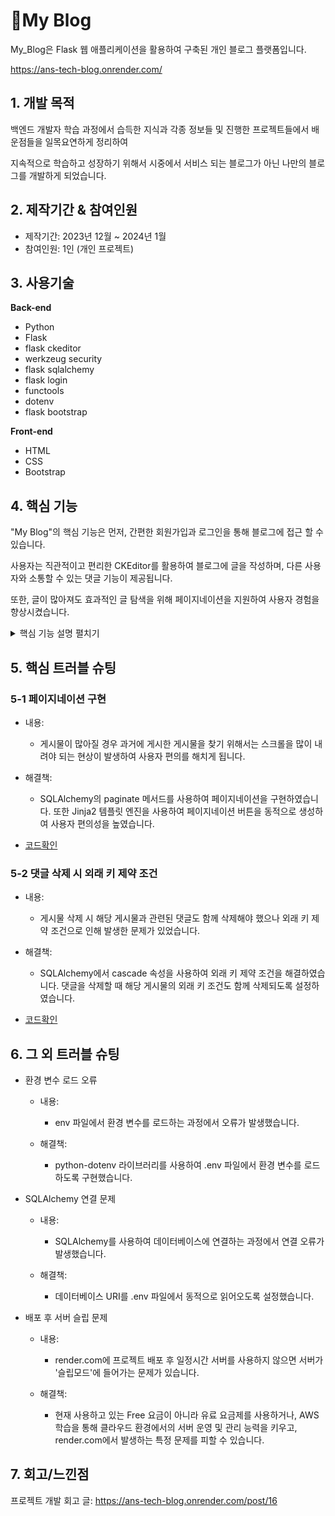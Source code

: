 # 🔖My Blog
My_Blog은 Flask 웹 애플리케이션을 활용하여 구축된 개인 블로그 플랫폼입니다.

https://ans-tech-blog.onrender.com/

## 1. 개발 목적

백엔드 개발자 학습 과정에서 습득한 지식과 각종 정보들 및 진행한 프로젝트들에서 배운점들을 일목요연하게 정리하여

지속적으로 학습하고 성장하기 위해서 시중에서 서비스 되는 블로그가 아닌 나만의 블로그를 개발하게 되었습니다.



## 2. 제작기간 & 참여인원

- 제작기간: 2023년 12월 ~ 2024년 1월
- 참여인원: 1인 (개인 프로젝트)



## 3. 사용기술

**Back-end**
- Python
- Flask
- flask ckeditor
- werkzeug security
- flask sqlalchemy
- flask login
- functools
- dotenv
- flask bootstrap

**Front-end**
- HTML
- CSS
- Bootstrap


## 4. 핵심 기능

"My Blog"의 핵심 기능은 먼저, 간편한 회원가입과 로그인을 통해 블로그에 접근 할 수 있습니다.

사용자는 직관적이고 편리한 CKEditor를 활용하여 블로그에 글을 작성하며, 다른 사용자와 소통할 수 있는 댓글 기능이 제공됩니다. 

또한, 글이 많아져도 효과적인 글 탐색을 위해 페이지네이션을 지원하여 사용자 경험을 향상시켰습니다.

<details>
  <summary>핵심 기능 설명 펼치기</summary>
  
  ### 4-1. 사용자 회원가입 및 로그인

- 회원가입: 🔖[코드확인](https://github.com/Ahnhyeongkyu/My_Blog/blob/main/main.py#L99)

  - 사용자는 웹 애플리케이션에 접속하여 이메일, 비밀번호, 사용자명 등의 정보를 입력하여 회원가입을 진행합니다.
  - 입력한 정보는 서버에서 유효성 검사를 거치고, 유효한 경우 데이터베이스에 저장됩니다.
  - 비밀번호는 해시 함수를 사용하여 안전하게 저장됩니다.

- 로그인: 🔖[코드확인](https://github.com/Ahnhyeongkyu/My_Blog/blob/main/main.py#L130)

  -  회원가입한 사용자는 이메일과 비밀번호를 입력하여 로그인할 수 있습니다.
  -  서버는 입력받은 이메일과 비밀번호를 검증하고, 일치하는 경우 로그인 세션을 생성합니다.
  -  로그인 상태를 유지하기 위해 Flask-Login을 사용하여 세션 관리를 합니다.

  ### 4-2. 게시물 작성, 수정, 삭제 기능

- 게시물 작성: 🔖[코드확인](https://github.com/Ahnhyeongkyu/My_Blog/blob/main/main.py#L197)

  - 관리자는 웹 페이지에서 새로운 글을 작성할 수 있습니다.
  - 제목, 소제목, 내용 등을 작성하고 "글 작성" 버튼을 클릭하면 해당 글이 데이터베이스에 저장됩니다.

- 게시물 수정: 🔖[코드확인](https://github.com/Ahnhyeongkyu/My_Blog/blob/main/main.py#L217)

  - 관리자는 작성된 글을 수정할 수 있습니다.
  - 글 수정 페이지에서 기존 내용을 수정하고 "수정 완료" 버튼을 클릭하면 데이터베이스가 업데이트됩니다.

- 게시물 삭제: 🔖[코드확인](https://github.com/Ahnhyeongkyu/My_Blog/blob/main/main.py#L238)

  - 관리자는 작성된 글을 삭제할 수 있습니다.
  - 삭제 버튼 클릭 시 해당 글 및 관련된 댓글들이 데이터베이스에서 삭제됩니다.

  ### 4-3. 댓글 작성 및 삭제 기능

- 댓글 작성: 🔖[코드확인](https://github.com/Ahnhyeongkyu/My_Blog/blob/main/main.py#L160)

  - 글을 읽는 사용자는 해당 글 하단에서 댓글을 작성할 수 있습니다.
  - 댓글 작성란에 텍스트를 입력하고 "댓글 작성" 버튼을 클릭하면 댓글이 데이터베이스에 저장됩니다.

- 댓글 삭제: 🔖[코드확인](https://github.com/Ahnhyeongkyu/My_Blog/blob/main/main.py#L249)

  - 관리자는 작성된 댓글을 삭제할 수 있습니다.
  - 삭제 버튼 클릭 시 해당 댓글이 데이터베이스에서 삭제됩니다.

  ### 4-4. 관리자 권한 기능

- 관리자 권한 부여: 🔖[코드확인](https://github.com/Ahnhyeongkyu/My_Blog/blob/main/main.py#L66)

  - 웹 애플리케이션은 관리자 권한을 가진 특정 사용자에게 추가 기능 및 권한을 부여합니다.
  - 예를 들어, 글 삭제, 사용자 관리 등의 작업은 관리자만 가능합니다.
  - 이러한 핵심 기능들을 통해 사용자는 쉽고 편리하게 블로그를 운영하고, 다른 사용자들과 소통할 수 있는 풍부한 경험을 얻을 수 있습니다.
</details>

## 5. 핵심 트러블 슈팅

### 5-1 페이지네이션 구현

- 내용:
  - 게시물이 많아질 경우 과거에 게시한 게시물을 찾기 위해서는 스크롤을 많이 내려야 되는 현상이 발생하여 사용자 편의를 해치게 됩니다.

- 해결책:
  - SQLAlchemy의 paginate 메서드를 사용하여 페이지네이션을 구현하였습니다. 또한 Jinja2 템플릿 엔진을 사용하여 페이지네이션 버튼을 동적으로 생성하여 사용자 편의성을 높였습니다.

- [코드확인](https://github.com/Ahnhyeongkyu/My_Blog/blob/main/main.py#L85)

### 5-2 댓글 삭제 시 외래 키 제약 조건

- 내용:
  - 게시물 삭제 시 해당 게시물과 관련된 댓글도 함께 삭제해야 했으나 외래 키 제약 조건으로 인해 발생한 문제가 있었습니다.

- 해결책:
  - SQLAlchemy에서 cascade 속성을 사용하여 외래 키 제약 조건을 해결하였습니다. 댓글을 삭제할 때 해당 게시물의 외래 키 조건도 함께 삭제되도록 설정하였습니다.

- [코드확인](https://github.com/Ahnhyeongkyu/My_Blog/blob/main/main.py#L53)


## 6. 그 외 트러블 슈팅

- 환경 변수 로드 오류

  - 내용:
    - env 파일에서 환경 변수를 로드하는 과정에서 오류가 발생했습니다.

  - 해결책:
    - python-dotenv 라이브러리를 사용하여 .env 파일에서 환경 변수를 로드하도록 구현했습니다.

- SQLAlchemy 연결 문제

  - 내용:
    -  SQLAlchemy를 사용하여 데이터베이스에 연결하는 과정에서 연결 오류가 발생했습니다.

  - 해결책:
    - 데이터베이스 URI를 .env 파일에서 동적으로 읽어오도록 설정했습니다.
   
- 배포 후 서버 슬립 문제

  - 내용:
    - render.com에 프로젝트 배포 후 일정시간 서버를 사용하지 않으면 서버가 '슬립모드'에 들어가는 문제가 있습니다.

  - 해결책:
    - 현재 사용하고 있는 Free 요금이 아니라 유료 요금제를 사용하거나, AWS 학습을 통해 클라우드 환경에서의 서버 운영 및 관리 능력을 키우고, render.com에서 발생하는 특정 문제를 피할 수 있습니다.

## 7. 회고/느낀점

프로젝트 개발 회고 글: https://ans-tech-blog.onrender.com/post/16


       

